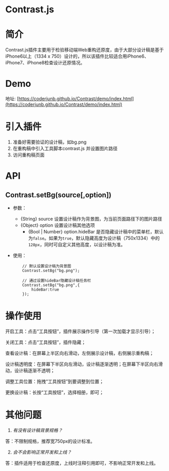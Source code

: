 # Contrast.js
# 简介
Contrast.js插件主要用于检验移动端Web重构还原度，由于大部分设计稿是基于iPhone6以上（1334 x 750）设计的，所以该插件比较适合用iPhone6、iPhone7、iPhone8检查设计还原情况。

# Demo
地址: [https://coderjunb.github.io/Contrast/demo/index.html](https://coderjunb.github.io/Contrast/demo/index.html)

# 引入插件
1. 准备好需要验证的设计稿，如bg.png
2. 在重构稿中引入工具脚本contrast.js 并设置图片路径 
        <script>
            Contrast.setBg("bg.png");
        </script>
3. 访问重构稿页面

# API
## Contrast.setBg(source[,option])

* 参数：
    * {String} source   设置设计稿作为背景图，为当前页面路径下的图片路径
    * {Object} option   设置设计稿其他选项
        * {Bool | Number} option.hideBar 是否隐藏设计稿中的菜单栏，默认为`false`。如果为`true`，默认隐藏高度为设计稿（750x1334）中的`128px`，同时可自定义其他高度，以设计稿为准。
* 使用：

    ```
        // 默认设置设计稿为背景图
        Contrast.setBg("bg.png");
    ```
    ```
        // 通过设置hideBar隐藏设计稿任务栏
        Contrast.setBg("bg.png",{
            hideBar:true
        });
    ```

# 操作使用
开启工具：点击“工具按钮”，插件展示操作引导（第一次加载才显示引导）；

关闭工具：点击“工具按钮”，插件隐藏；

查看设计稿：在屏幕上半区向右滑动，左侧展示设计稿，右侧展示重构稿；

设计稿透明度：在屏幕下半区向左滑动，设计稿逐渐透明；在屏幕下半区向右滑动，设计稿逐渐不透明；

调整工具位置：拖拽“工具按钮”到要调整到位置；

更换设计稿：长按“工具按钮”，选择相册，即可；


# 其他问题

1) _有没有设计稿背景规格？_

答：不限制规格，推荐宽750px的设计标准。

2) _会不会影响正常开发和上线？_

答：插件适用于检查还原度，上线时注释引用即可，不影响正常开发和上线。